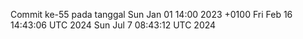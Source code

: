 Commit ke-55 pada tanggal Sun Jan 01 14:00 2023 +0100
Fri Feb 16 14:43:06 UTC 2024
Sun Jul  7 08:43:12 UTC 2024
